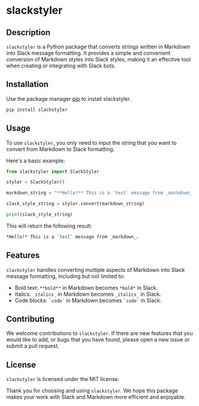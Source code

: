 # slackstyler

## Description

`slackstyler` is a Python package that converts strings written in Markdown into Slack message formatting. It provides a simple and convenient conversion of Markdown styles into Slack styles, making it an effective tool when creating or integrating with Slack bots.

## Installation

Use the package manager [pip](https://pip.pypa.io/en/stable/) to install slackstyler.

```bash
pip install slackstyler
```

## Usage

To use `slackstyler`, you only need to input the string that you want to convert from Markdown to Slack formatting.

Here's a basic example:

```python
from slackstyler import SlackStyler

styler = SlackStyler()

markdown_string = "**Hello!** This is a `test` message from _markdown_."

slack_style_string = styler.convert(markdown_string)

print(slack_style_string)
```

This will return the following result:

```bash
*Hello!* This is a `test` message from _markdown_.
```

## Features

`slackstyler` handles converting multiple aspects of Markdown into Slack message formatting, including but not limited to:

- Bold text: `**bold**` in Markdown becomes `*bold*` in Slack.
- Italics: `_italics_` in Markdown becomes `_italics_` in Slack.
- Code blocks: `` `code` `` in Markdown becomes `` `code` `` in Slack.

## Contributing

We welcome contributions to `slackstyler`. If there are new features that you would like to add, or bugs that you have found, please open a new issue or submit a pull request.

## License

`slackstyler` is licensed under the MIT license.

Thank you for choosing and using `slackstyler`. We hope this package makes your work with Slack and Markdown more efficient and enjoyable.
